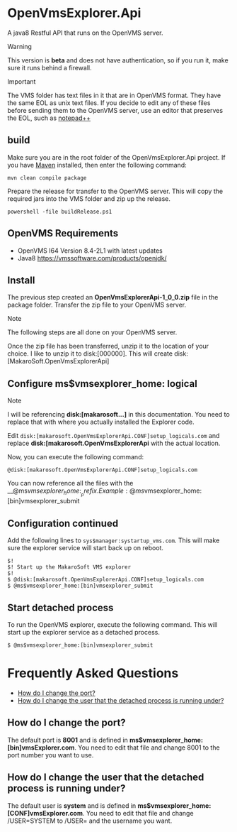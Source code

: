 # OpenVmsExplorer.Api
A java8 Restful API that runs on the OpenVMS server.

> [!WARNING]
> This version is __beta__ and does not have authentication, so if you run it, make sure it runs behind a firewall.

> [!IMPORTANT]
> The VMS folder has text files in it that are in OpenVMS format. They have the same EOL as unix text files. If you decide to edit
> any of these files before sending them to the OpenVMS server, use an editor that preserves the EOL, such as [notepad++](https://notepad-plus-plus.org/)

## build
Make sure you are in the root folder of the OpenVmsExplorer.Api project. If you have [Maven](https://maven.apache.org/install.html) installed, then enter the following command:
```
mvn clean compile package
```
Prepare the release for transfer to the OpenVMS server. This will copy the required jars into the VMS folder and zip up the release.
```
powershell -file buildRelease.ps1
```

## OpenVMS Requirements
+ OpenVMS I64 Version 8.4-2L1 with latest updates
+ Java8 https://vmssoftware.com/products/openjdk/

## Install
The previous step created an __OpenVmsExplorerApi-1_0_0.zip__ file in the package folder. Transfer the zip file to your OpenVMS server.

> [!NOTE]
> The following steps are all done on your OpenVMS server.

Once the zip file has been transferred, unzip it to the location of your choice. I like to unzip it to disk:[000000]. This will create disk:[MakaroSoft.OpenVmsExplorerApi]

## Configure ms$vmsexplorer_home: logical

> [!NOTE]
> I will be referencing __disk:[makarosoft...]__ in this documentation. You need to replace that with where you actually installed the Explorer code.

Edit `disk:[makarosoft.OpenVmsExplorerApi.CONF]setup_logicals.com` and replace __disk:[makarosoft.OpenVmsExplorerApi__ with the actual location.

Now, you can execute the following command:
```
@disk:[makarosoft.OpenVmsExplorerApi.CONF]setup_logicals.com
```
You can now reference all the files with the __@ms$vmsexplorer_home:__ prefix. Example: @ms$vmsexplorer_home:[bin]vmsexplorer_submit

## Configuration continued
Add the following lines to `sys$manager:systartup_vms.com`. This will make sure the explorer service will start back up on reboot.

```
$!
$! Start up the MakaroSoft VMS explorer
$!
$ @disk:[makarosoft.OpenVmsExplorerApi.CONF]setup_logicals.com
$ @ms$vmsexplorer_home:[bin]vmsexplorer_submit
```

## Start detached process

To run the OpenVMS explorer, execute the following command. This will start up the explorer service as a detached process.
```
$ @ms$vmsexplorer_home:[bin]vmsexplorer_submit
```

# Frequently Asked Questions

+ [How do I change the port?](#how-do-i-change-the-port)
+ [How do I change the user that the detached process is running under?](#how-do-i-change-the-user-that-the-detached-process-is-running-under)

## How do I change the port?
The default port is __8001__ and is defined in __ms$vmsexplorer_home:[bin]vmsExplorer.com__. You need to edit that file and change 8001 to the port number you
want to use.

## How do I change the user that the detached process is running under?
The default user is __system__ and is defined in __ms$vmsexplorer_home:[CONF]vmsExplorer.com__. You need to edit that file and change /USER=SYSTEM to /USER= and the username you want.
